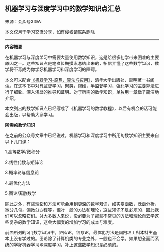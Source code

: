## 机器学习与深度学习中的数学知识点汇总

来源：公众号SIGAI

本文仅用于学习交流分享，如有侵权请联系删除

------

**内容概要**

在机器学习与深度学习中需要大量使用数学知识，这是给很多初学带来困难的主要原因之一。这些知识点是笔者长期摸索总结出来的，相信弄懂了这些数学知识，数学将不再成为你学好机器学习和深度学习的障碍。

本文可以配合[《机器学习-原理，算法与应用》](http://mp.weixin.qq.com/s?__biz=MzU4MjQ3MDkwNA==&mid=2247490427&idx=1&sn=398526d71b097ae0acf0c304a4748436&chksm=fdb686eccac10ffa66a97a833b57869f89588587afc7c35f504b7e21af37bc3a5cc88cfe630a&scene=21#wechat_redirect)，清华大学出版社，雷明著一书阅读。在这本书中对有监督学习，聚类，降维，半监督学习，强化学习的主要算法进行了细致、深入浅出的推导和证明。对于所需的数学知识，单独用一章做了简洁地介绍。

本文列出的数学知识点已经写成了《机器学习的数学教程》，以后有机会的话可能会出版，以帮助大家学习。

**所需的数学知识**

在之前的公众号文章中已经说过，机器学习和深度学习中所用的数学知识主要来自以下几门课：

1.高等数学/微积分

2.线性代数与矩阵论

3.概率论与信息论

4.最优化方法

5.图论/离散数学

除此之外，有些理论和方法可能会用到更深的数学知识，如实变函数，泛函分析，微分几何，偏微分方程等，但对一般的方法和理论，这些知识不是必须的，因此我们可以忽略它们。对大多数人来说，没必要为了那些不常见的方法和理论而去学这些复杂的数学知识，这会大幅度的增加学习的成本与难度。

前面所列的5门数学知识中，矩阵论，信息论，最优化方法是国内理工科本科生基本上没有学过的。图论除了计算机类的专业之外，一般也不会学。如果想全面而系统的学好机器学习与深度学习，补上这些数学知识是必须的。